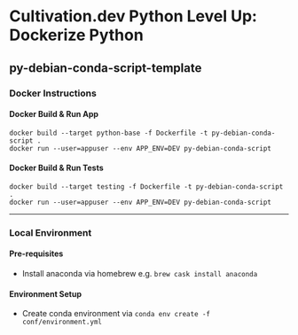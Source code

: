 # Cultivation.dev Python Level Up: Dockerize Python 

## py-debian-conda-script-template

### Docker Instructions

#### Docker Build & Run App

```
docker build --target python-base -f Dockerfile -t py-debian-conda-script .
docker run --user=appuser --env APP_ENV=DEV py-debian-conda-script
```

#### Docker Build & Run Tests

```
docker build --target testing -f Dockerfile -t py-debian-conda-script .
docker run --user=appuser --env APP_ENV=DEV py-debian-conda-script
```

---

### Local Environment

#### Pre-requisites

- Install anaconda via homebrew e.g. `brew cask install anaconda`

#### Environment Setup

- Create conda environment via `conda env create -f conf/environment.yml`